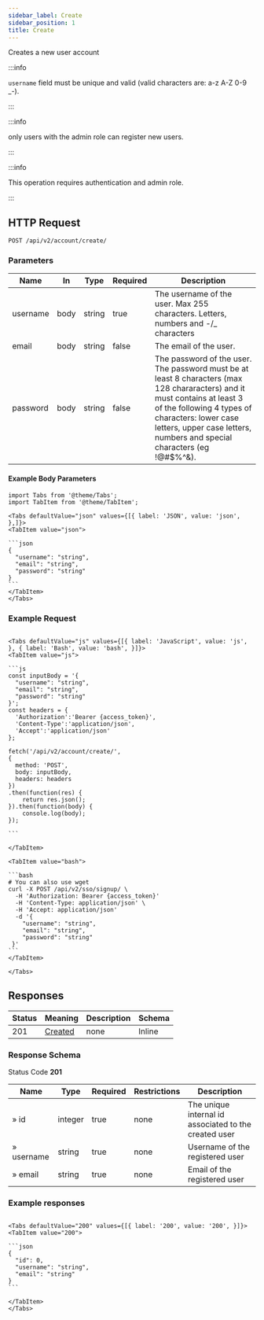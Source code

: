 ```yaml
---
sidebar_label: Create
sidebar_position: 1
title: Create
---
```


Creates a new user account

:::info

`username` field must be unique and valid (valid characters are: a-z A-Z 0-9 _\-).

:::

:::info

only users with the admin role can register new users.

:::

:::info

This operation requires authentication and admin role.

:::

## HTTP Request

`POST /api/v2/account/create/`

### Parameters

| Name     | In   | Type           | Required | Description                                                                                                                                                                                                                                              |
|----------|------|----------------|----------|----------------------------------------------------------------------------------------------------------------------------------------------------------------------------------------------------------------------------------------------------------|
| username | body | string         | true     | The username of the user. Max 255 characters. Letters, numbers and -/_ characters                                                                                                                                                                        |
| email    | body | string         | false    | The email of the user.                                                                                                                                                                                                                                   |
| password | body | string         | false    | The password of the user. The password must be at least 8 characters (max 128 chararacters) and it must contains at least 3 of the following 4 types of characters: lower case letters, upper case letters, numbers and special characters (eg !@#$%^&). |

#### Example Body Parameters

````mdx-code-block
import Tabs from '@theme/Tabs';
import TabItem from '@theme/TabItem';

<Tabs defaultValue="json" values={[{ label: 'JSON', value: 'json', },]}>
<TabItem value="json">

```json
{
  "username": "string",
  "email": "string",
  "password": "string"
}
```
</TabItem>
</Tabs>
````

### Example Request

````mdx-code-block

<Tabs defaultValue="js" values={[{ label: 'JavaScript', value: 'js', }, { label: 'Bash', value: 'bash', }]}>
<TabItem value="js">

```js
const inputBody = '{
  "username": "string",
  "email": "string",
  "password": "string"
}';
const headers = {
  'Authorization':'Bearer {access_token}',
  'Content-Type':'application/json',
  'Accept':'application/json'
};

fetch('/api/v2/account/create/',
{
  method: 'POST',
  body: inputBody,
  headers: headers
})
.then(function(res) {
    return res.json();
}).then(function(body) {
    console.log(body);
});

```

</TabItem>

<TabItem value="bash">

```bash
# You can also use wget
curl -X POST /api/v2/sso/signup/ \
  -H 'Authorization: Bearer {access_token}'
  -H 'Content-Type: application/json' \
  -H 'Accept: application/json'
  -d '{
    "username": "string",
    "email": "string",
    "password": "string"
 }'
```
</TabItem>

</Tabs>

````

## Responses

| Status | Meaning                                                      | Description | Schema |
|--------|--------------------------------------------------------------|-------------|--------|
| 201    | [Created](https://tools.ietf.org/html/rfc7231#section-6.3.2) | none        | Inline |

### Response Schema

Status Code **201**

| Name       | Type           | Required | Restrictions | Description                                           |
|------------|----------------|----------|--------------|-------------------------------------------------------|
| » id       | integer        | true     | none         | The unique internal id associated to the created user |
| » username | string         | true     | none         | Username of the registered user                       |
| » email    | string         | true     | none         | Email of the registered user                          |

### Example responses


````mdx-code-block

<Tabs defaultValue="200" values={[{ label: '200', value: '200', }]}>
<TabItem value="200">

```json
{
  "id": 0,
  "username": "string",
  "email": "string"
}
```

</TabItem>
</Tabs>
````




